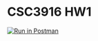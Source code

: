 # CSC3916 HW1

[![Run in Postman](https://run.pstmn.io/button.svg)](https://app.getpostman.com/run-collection/5652a58dceaa901660e2)

